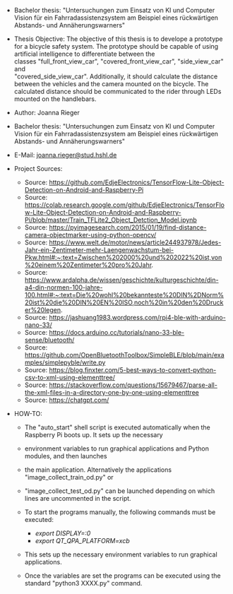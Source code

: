 * Bachelor thesis:  "Untersuchungen zum Einsatz von KI und Computer Vision für ein Fahrradassistenzsystem am Beispiel
                      eines rückwärtigen Abstands- und Annäherungswarners"
* Thesis Objective: The objective of this thesis is to develope a prototype for a bicycle safety system. 
                     The prototype should be capable of using artificial intelligence to differentiate between the  
                     classes "full_front_view_car", "covered_front_view_car", "side_view_car" and  
                     "covered_side_view_car". Additionally, it should calculate the distance between the vehicles 
                     and the camera mounted on the bicycle. The calculated distance should be communicated to the rider 
                     through LEDs mounted on the handlebars.
* Author:           Joanna Rieger
* Bachelor thesis:  "Untersuchungen zum Einsatz von KI und Computer Vision für ein Fahrradassistenzsystem am Beispiel
                      eines rückwärtigen Abstands- und Annäherungswarners"
* E-Mail:           joanna.rieger@stud.hshl.de
* Project Sources:
    * Source:           https://github.com/EdjeElectronics/TensorFlow-Lite-Object-Detection-on-Android-and-Raspberry-Pi
    * Source:           https://colab.research.google.com/github/EdjeElectronics/TensorFlow-Lite-Object-Detection-on-Android-and-Raspberry-Pi/blob/master/Train_TFLite2_Object_Detction_Model.ipynb
    * Source:           https://pyimagesearch.com/2015/01/19/find-distance-camera-objectmarker-using-python-opencv/
    * Source:           https://www.welt.de/motor/news/article244937978/Jedes-Jahr-ein-Zentimeter-mehr-Laengenwachstum-bei-Pkw.html#:~:text=Zwischen%202000%20und%202022%20ist,von%20einem%20Zentimeter%20pro%20Jahr.
    * Source:           https://www.ardalpha.de/wissen/geschichte/kulturgeschichte/din-a4-din-normen-100-jahre-100.html#:~:text=Die%20wohl%20bekannteste%20DIN%2DNorm%20ist%20die%20DIN%20EN%20ISO,noch%20in%20den%20Drucker%20legen.
    * Source:           https://jashuang1983.wordpress.com/rpi4-ble-with-arduino-nano-33/
    * Source:           https://docs.arduino.cc/tutorials/nano-33-ble-sense/bluetooth/
    * Source:           https://github.com/OpenBluetoothToolbox/SimpleBLE/blob/main/examples/simplepyble/write.py
    * Source:           https://blog.finxter.com/5-best-ways-to-convert-python-csv-to-xml-using-elementtree/
    * Source:           https://stackoverflow.com/questions/15679467/parse-all-the-xml-files-in-a-directory-one-by-one-using-elementtree
    * Source:           https://chatgpt.com/


* HOW-TO: 
  * The "auto_start" shell script is executed automatically when the Raspberry Pi boots up. It sets up the necessary 
  * environment variables to run graphical applications and Python modules, and then launches 
  * the main application. Alternatively the applications "image_collect_train_od.py" or
  * "image_collect_test_od.py" can be launched depending on which lines are uncommented in the script.

  * To start the programs manually, the following commands must be executed:
    * _export DISPLAY=:0_
    * _export QT_QPA_PLATFORM=xcb_
  * This sets up the necessary environment variables to run graphical applications. 
  * Once the variables are set the programs can be executed using the standard "python3 XXXX.py" command.
